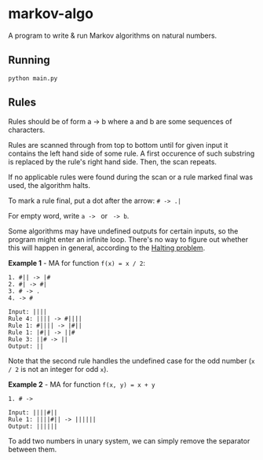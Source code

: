 # markov-algo
A program to write &amp; run Markov algorithms on natural numbers.

## Running
``python main.py``

## Rules
Rules should be of form a -> b where a and b are some sequences of characters.

Rules are scanned through from top to bottom until for given input it contains the left hand side of some rule. A first occurence of such substring is replaced by the rule's right hand side. Then, the scan repeats.

If no applicable rules were found during the scan or a rule marked final was used, the algorithm halts.

To mark a rule final, put a dot after the arrow: ``# -> .|``

For empty word, write ``a -> `` or `` -> b``.

Some algorithms may have undefined outputs for certain inputs, so the program might enter an infinite loop. There's no way to figure out whether this will happen in general, according to the [Halting problem](https://en.wikipedia.org/wiki/Halting_problem).

**Example 1** - MA for function ``f(x) = x / 2``:
```
1. #|| -> |#
2. #| -> #|
3. # -> .
4. -> #

Input: ||||
Rule 4: |||| -> #||||
Rule 1: #|||| -> |#||
Rule 1: |#|| -> ||#
Rule 3: ||# -> ||
Output: ||
```

Note that the second rule handles the undefined case for the odd number (``x / 2`` is not an integer for odd ``x``).

**Example 2** - MA for function ``f(x, y) = x + y``
```
1. # ->

Input: ||||#||
Rule 1: ||||#|| -> ||||||
Output: ||||||
```

To add two numbers in unary system, we can simply remove the separator between them. 
